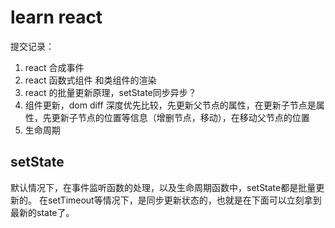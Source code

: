 # learn react

提交记录：

1. react 合成事件
2. react 函数式组件 和类组件的渲染
3. react 的批量更新原理，setState同步异步？
4. 组件更新，dom diff
    深度优先比较，先更新父节点的属性，在更新子节点是属性，先更新子节点的位置等信息（增删节点，移动），在移动父节点的位置
5. 生命周期

## setState

默认情况下，在事件监听函数的处理，以及生命周期函数中，setState都是批量更新的。
在setTimeout等情况下，是同步更新状态的，也就是在下面可以立刻拿到最新的state了。
